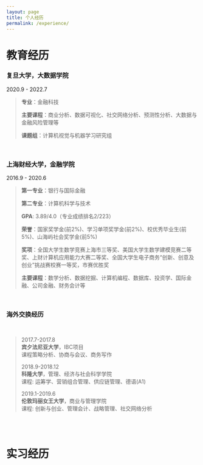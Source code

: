 ```yaml
---
layout: page
title: 个人经历
permalink: /experience/
---
```


# 教育经历

### **复旦大学**，大数据学院

2020.9 - 2022.7
>
>**专业**：金融科技
>
>**主要课程**：商业分析、数据可视化、社交网络分析、预测性分析、大数据与金融风险管理等
>
>**课题组**：计算机视觉与机器学习研究组


<br/>

### **上海财经大学**，金融学院

2016.9 - 2020.6

>**第一专业**：银行与国际金融
>
>**第二专业**：计算机科学与技术
>
>**GPA**: 3.89/4.0（专业成绩排名2/223）
>
>**荣誉**：国家奖学金(前2%)、学习单项奖学金(前2%)、校优秀毕业生(前5%)、山海屿社会奖学金(前5%)
>
>**奖项**：全国大学生数学竞赛上海市三等奖、美国大学生数学建模竞赛二等奖、上财计算机应用能力大赛二等奖、全国大学生电子商务“创新、创意及创业”挑战赛校赛一等奖，市赛优胜奖
>
>**主要课程**：数学分析、数据挖掘、计算机编程、数据库、投资学、国际金融、公司金融、财务会计等

<br/>

### **海外交换经历**
<br/>

>2017.7-2017.8  
>**宾夕法尼亚大学**，IBC项目  
>课程策略分析、协商与会议、商务写作
>
>2018.9-2018.12  
>**科隆大学**，管理、经济与社会科学学院  
>课程: 运筹学、营销组合管理、供应链管理、德语(A1)
>
>2019.1-2019.6  
>**伦敦玛丽女王大学**，商业与管理学院  
>课程: 创新与创业、管理会计、战略管理、社交网络分析

<br/>
<br/>

# 实习经历